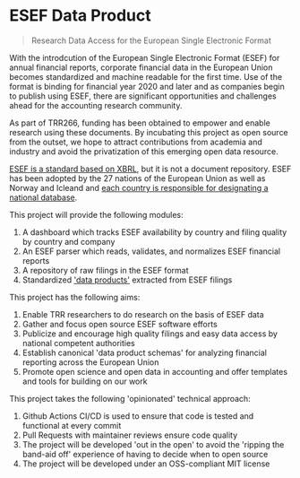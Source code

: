# ESEF Data Product

> Research Data Access for the European Single Electronic Format

With the introdcution of the European Single Electronic Format (ESEF) for annual financial reports, corporate financial data in the European Union becomes standardized and machine readable for the first time. Use of the format is binding for financial year 2020 and later and as companies begin to publish using ESEF, there are significant opportunities and challenges ahead for the accounting research community.

As part of TRR266, funding has been obtained to empower and enable research using these documents. By incubating this project as open source from the outset, we hope to attract contributions from academia and industry and avoid the privatization of this emerging open data resource.

[ESEF is a standard based on XBRL][esef_home], but it is not a document repository. ESEF has been adopted by the 27 nations of the European Union as well as Norway and Icleand and [each country is responsible for designating a national database][competent_authorities].

This project will provide the following modules:

1. A dashboard which tracks ESEF availability by country and filing quality by country and company
2. An ESEF parser which reads, validates, and normalizes ESEF financial reports
3. A repository of raw filings in the ESEF format
4. Standardized ['data products'][data_product] extracted from ESEF filings

This project has the following aims:

1. Enable TRR researchers to do research on the basis of ESEF data
2. Gather and focus open source ESEF software efforts
3. Publicize and encourage high quality filings and easy data access by national competent authorities
4. Establish canonical 'data product schemas' for analyzing financial reporting across the European Union
5. Promote open science and open data in accounting and offer templates and tools for building on our work

This project takes the following 'opinionated' technical approach:

1. Github Actions CI/CD is used to ensure that code is tested and functional at every commit
2. Pull Requests with maintainer reviews ensure code quality
3. The project will be developed 'out in the open' to avoid the 'ripping the band-aid off' experience of having to decide when to open source
4. The project will be developed under an OSS-compliant MIT license

[esef_home]: https://www.esma.europa.eu/policy-activities/corporate-disclosure/european-single-electronic-format
[competent_authorities]: https://www.esma.europa.eu/access-regulated-information
[data_product]: https://martinfowler.com/articles/data-mesh-principles.html#DataAsAProduct
